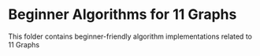 # Beginner Algorithms for 11 Graphs
This folder contains beginner-friendly algorithm implementations related to 11 Graphs
